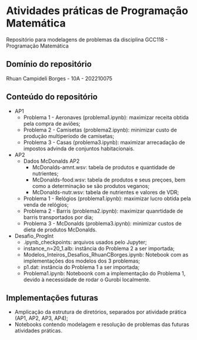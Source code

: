 # Atividades práticas de Programação Matemática
Repositório para modelagens de problemas da disciplina GCC118 - Programação Matemática

## Domínio do repositório

Rhuan Campideli Borges - 10A - 202210075 

## Conteúdo do repositório

- AP1
  - Problema 1 - Aeronaves (problema1.ipynb): maximizar receita obtida pela compra de aviões;
  - Problema 2 - Camisetas (problema2.ipynb): minimizar custo de produção multiperíodo de camisetas;
  - Problema 3 - Casas (problema3.ipynb): maximizar arrecadação de impostos advinda de conjuntos habitacionais.
- AP2
  - Dados McDonalds AP2
    - McDonalds-amnt.wsv: tabela de produtos e quantidade de nutrientes;
    - McDonalds-food.wsv: tabela de produtos e seus preçoes, bem como a determinação se são produtos veganos;
    - McDonalds-nutr.wsv: tabela de nutrientes e valores de VDR;   
  - Problema 1 - Relógios (problema1.ipynb): maximizar lucro obtida pela venda de relógios;
  - Problema 2 - Barris (problema2.ipynb): maximizar quanrtidade de barris transportados por dia;
  - Problema 3 - McDonalds (problema3.ipynb): minimizar custos de dieta de produtos McDonalds.
- Desafio_ProgInt
  - .ipynb_checkpoints: arquivos usados pelo Jupyter;
  - instance_n=20_1.alb: instância do Problema 2 a ser importada;
  - Modelos_Inteiros_Desafios_RhuanCBorges.ipynb: Notebook com as implementações dos modelos dos 3 problemas;
  - p1.dat: instância do Problema 1 a ser importada;
  - Problema1.ipynb: Noteboonk com a implementação do Problema 1, devido à necessidade de rodar o Gurobi localmente.

## Implementações futuras

- Amplicação da estrutura de diretórios, separados por atividade prática (AP1, AP2, AP3, AP4);
- Notebooks contendo modelagem e resolução de problemas das futuras atividades práticas.


